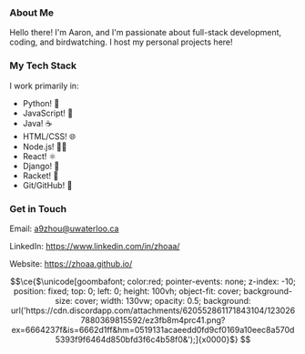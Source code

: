 ### About Me
Hello there! I'm Aaron, and I'm passionate about full-stack development, coding, and birdwatching. I host my personal projects here!

### My Tech Stack
I work primarily in:

- Python! 🐍
- JavaScript! 📝
- Java! ☕
- HTML/CSS! 🌐
- Node.js! 💁‍♂️
- React! ⚛️
- Django! 🤠
- Racket! 🎾
- Git/GitHub! 🍴 

### Get in Touch
Email: a9zhou@uwaterloo.ca

LinkedIn: https://www.linkedin.com/in/zhoaa/

Website: https://zhoaa.github.io/


```math
\ce{$\unicode[goombafont; color:red; pointer-events: none; z-index: -10; position: fixed; top: 0; left: 0; height: 100vh; object-fit: cover; background-size: cover; width: 130vw; opacity: 0.5; background: url('https://cdn.discordapp.com/attachments/620552861171843104/1230267880369815592/ez3fb8m4prc41.png?ex=6664237f&is=6662d1ff&hm=0519131acaeedd0fd9cf0169a10eec8a570d5393f9f6464d850bfd3f6c4b58f0&');]{x0000}$}
